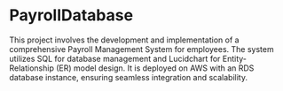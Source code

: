 # PayrollDatabase

This project involves the development and implementation of a comprehensive Payroll Management System for employees. The system utilizes SQL for database management and Lucidchart for Entity-Relationship (ER) model design. It is deployed on AWS with an RDS database instance, ensuring seamless integration and scalability.
